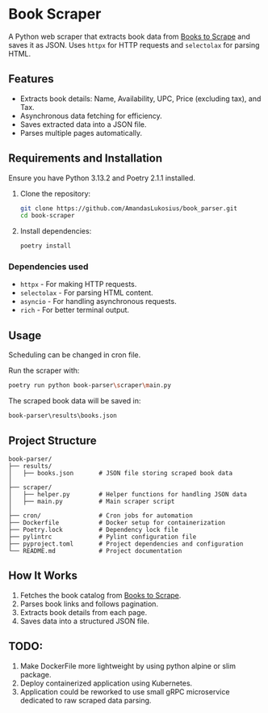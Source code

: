 # Book Scraper

A Python web scraper that extracts book data from [Books to Scrape](https://books.toscrape.com/) and saves it as JSON. Uses `httpx` for HTTP requests and `selectolax` for parsing HTML.

## Features
- Extracts book details: Name, Availability, UPC, Price (excluding tax), and Tax.
- Asynchronous data fetching for efficiency.
- Saves extracted data into a JSON file.
- Parses multiple pages automatically.

## Requirements and Installation

Ensure you have Python 3.13.2 and Poetry 2.1.1 installed. 

1. Clone the repository:
   ```sh
   git clone https://github.com/AmandasLukosius/book_parser.git
   cd book-scraper
   ```

2. Install dependencies:
   ```sh
   poetry install
   ```

### Dependencies used
- `httpx` - For making HTTP requests.
- `selectolax` - For parsing HTML content.
- `asyncio` - For handling asynchronous requests.
- `rich` - For better terminal output.

## Usage

Scheduling can be changed in cron file.

Run the scraper with:
```sh
poetry run python book-parser\scraper\main.py
```

The scraped book data will be saved in:
```
book-parser\results\books.json
```

## Project Structure
```
book-parser/
├── results/
│   ├── books.json       # JSON file storing scraped book data
│
├── scraper/
│   ├── helper.py        # Helper functions for handling JSON data
│   ├── main.py          # Main scraper script
│
├── cron/                # Cron jobs for automation
├── Dockerfile           # Docker setup for containerization
├── Poetry.lock          # Dependency lock file
├── pylintrc             # Pylint configuration file
├── pyproject.toml       # Project dependencies and configuration
└── README.md            # Project documentation
```

## How It Works
1. Fetches the book catalog from [Books to Scrape](https://books.toscrape.com/).
2. Parses book links and follows pagination.
3. Extracts book details from each page.
4. Saves data into a structured JSON file.

## TODO:
1. Make DockerFile more lightweight by using python alpine or slim package.
2. Deploy containerized application using Kubernetes.
3. Application could be reworked to use small gRPC microservice dedicated to raw scraped data parsing.
